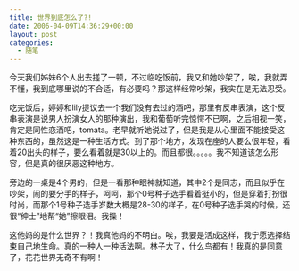 ```yaml
---
title: 世界到底怎么了?!
date: 2006-04-09T14:36:29+00:00
layout: post
categories:
  - 随笔
---
```


今天我们姊妹6个人出去搓了一顿，不过临吃饭前，我又和她吵架了，唉，我就弄不懂，我到底哪里说的不合适，有必要吗？那这样经常吵架，我实在是无法忍受。

吃完饭后，婷婷和lily提议去一个我们没有去过的酒吧，那里有反串表演，这个反串表演是说男人扮演女人的那种演出，我和葡萄听完惊愕不已啊，之后相视一笑，肯定是同性恋酒吧，tomata。老早就听她说过了，但是我是从心里面不能接受这种东西的，虽然这是一种生活方式。到了那个地方，发现在座的人要么很年轻，看着20出头的样子，要么看着就是30以上的。而且都很。。。。。我不知道该怎么形容，但是真的很厌恶这种地方。

旁边的一桌是4个男的，但是一看那种眼神就知道，其中2个是同志，而且似乎在吵架，闹的要分手的样子，呵呵，那个0号种子选手看着挺小的，但是穿着打扮很时尚，而那个1号种子选手岁数大概是28-30的样子，在0号种子选手哭的时候，还很“绅士”地帮“她”擦眼泪。我操！

这他妈的是什么世界？！我真他妈的不明白。唉，我要是活成这样，我宁愿选择结束自己地生命。真的一种人一种活法啊。林子大了，什么鸟都有！我真的是同意了，花花世界无奇不有啊！